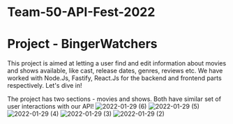 # Team-50-API-Fest-2022
# Project - BingerWatchers
This project is aimed at letting a user find and edit information about movies and shows available, like cast, release dates, genres, reviews etc. We have worked with Node.Js, Fastify, React.Js for the backend and frontend parts respectively. Let's dive in!

The project has two sections - movies and shows. Both have similar set of user interactions with our API!
![2022-01-29 (6)](https://user-images.githubusercontent.com/57345247/151656807-d3ef6c36-153c-4513-9538-30e3f4fd6017.png)
![2022-01-29 (5)](https://user-images.githubusercontent.com/57345247/151656813-ce5796fc-9b08-4309-80f9-26d2f45e2606.png)
![2022-01-29 (4)](https://user-images.githubusercontent.com/57345247/151656819-3fb01186-5551-4a8e-b5aa-707fa0753124.png)
![2022-01-29 (3)](https://user-images.githubusercontent.com/57345247/151656823-c427e1a4-8126-4b5e-94fe-328e3b76bcea.png)
![2022-01-29 (2)](https://user-images.githubusercontent.com/57345247/151656824-ffbc7704-4514-4f5e-abe3-7434458de0b5.png)

